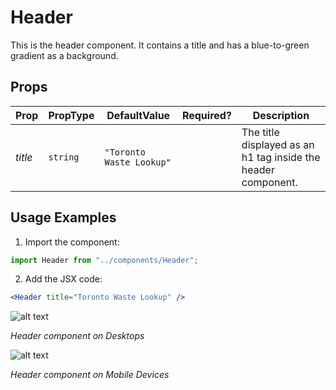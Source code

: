 # Header

This is the header component. It contains a title and has a blue-to-green gradient as a background.

## Props

| Prop    | PropType | DefaultValue             | Required? | Description                                                   |
| ------- | -------- | ------------------------ | --------- | ------------------------------------------------------------- |
| _title_ | `string` | `"Toronto Waste Lookup"` |           | The title displayed as an h1 tag inside the header component. |

## Usage Examples

1. Import the component:

```javascript
import Header from "../components/Header";
```

2. Add the JSX code:

```jsx
<Header title="Toronto Waste Lookup" />
```

![alt text](http://lacerda.design/Shopify2019/Header.png "Header component on Desktops")

_*Header component on Desktops*_

![alt text](http://lacerda.design/Shopify2019/HeaderMobile.png "Header component on Mobile Devices")

_*Header component on Mobile Devices*_
